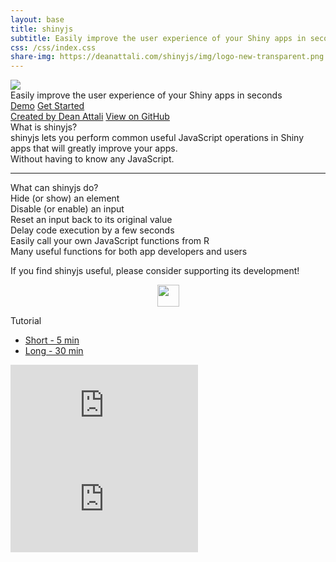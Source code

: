 ```yaml
---
layout: base
title: shinyjs
subtitle: Easily improve the user experience of your Shiny apps in seconds
css: /css/index.css
share-img: https://deanattali.com/shinyjs/img/logo-new-transparent.png
---
```


<div id="page-header">
  <div id="page-title">
    <img src="img/logo-new-blue.png" />
  </div>
  <div id="page-subtitle">Easily improve the user experience of your Shiny apps in seconds</div>
  <div id="header-btns">
    <a id="header-btn-left" class="btn" href="{{ site.baseurl }}/demo">Demo</a>
    <a id="header-btn-right" class="btn" href="{{ site.baseurl }}/basic">Get Started</a>
  </div>
  <div id="header-credits">
    <a href="https://deanattali.com">Created by Dean Attali</a>
    <a href="https://github.com/daattali/shinyjs">View on GitHub</a>
  </div>
</div>

<div id="what-is-shinyjs">What is shinyjs?</div>
<div id="shinyjs-desc">
  shinyjs lets you perform common useful JavaScript operations in Shiny apps that will greatly improve your apps.
  <div id="shinyjs-without">
    Without having to know any JavaScript.
  </div>
</div>

<hr id="shinyjs-separator"/>

<div id="what-it-does">
  <div id="what-it-does-title">What can shinyjs do?</div>
  <div class="feature">
    <i class="fa fa-eye"></i>
    Hide (or show) an element
  </div>
  <div class="feature">
    <i class="fa fa-ban"></i>
    Disable (or enable) an input
  </div>
  <div class="feature">
    <i class="fa fa-repeat"></i>
    Reset an input back to its original value
  </div>
  <div class="feature">
    <i class="fa fa-clock-o"></i>
    Delay code execution by a few seconds
  </div>
  <div class="feature">
    <i class="fa fa-globe"></i>
    Easily call your own JavaScript functions from R
  </div>
  <div class="feature">
    <i class="fa fa-check"></i>
    Many useful functions for both app developers and users
  </div>
</div>

<div id="license-section">
  <p>If you find shinyjs useful, please consider supporting its development!</p>
  <div id="smiley"><i class="fa fa-smile-o"></i></div>

  <p align="center">
    <a style="display: inline-block;" href="https://github.com/sponsors/daattali">
      <img height="35" src="https://i.imgur.com/034B8vq.png" />
    </a>
  </p>
</div>

<div id="tutorial-section">

  <div id="tutorial-title">Tutorial</div>

  <ul class="nav nav-pills">
    <li class="active"><a data-toggle="tab" href="#short-tutorial">Short - 5 min</a></li>
    <li><a data-toggle="tab" href="#long-tutorial">Long - 30 min</a></li>
  </ul>

  <div class="tab-content">
    <div id="short-tutorial" class="tab-pane fade in active">
      <iframe src="https://www.youtube.com/embed/FYPd5W75HPE" frameborder="0" allowfullscreen></iframe>
    </div>
    <div id="long-tutorial" class="tab-pane fade">
      <iframe src="https://www.youtube.com/embed/fPY13maWKKE" frameborder="0" allowfullscreen></iframe>  </div>
  </div>
</div>
